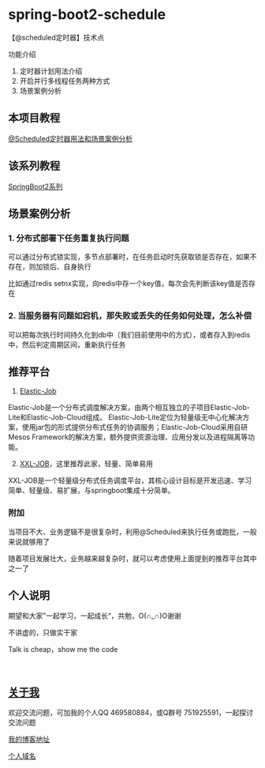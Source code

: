 # spring-boot2-schedule

【@scheduled定时器】技术点

功能介绍

1. 定时器计划用法介绍
2. 开启并行多线程任务两种方式
3. 场景案例分析

## 本项目教程

[@Scheduled定时器用法和场景案例分析](https://blog.csdn.net/hemin1003/article/details/90454462)

## 该系列教程

[SpringBoot2系列](https://blog.csdn.net/hemin1003/column/info/40170)

## 场景案例分析

### 1. 分布式部署下任务重复执行问题

可以通过分布式锁实现，多节点部署时，在任务启动时先获取锁是否存在，如果不存在，则加锁后、自身执行

比如通过redis setnx实现，向redis中存一个key值，每次会先判断该key值是否存在

### 2. 当服务器有问题如宕机，那失败或丢失的任务如何处理，怎么补偿

可以把每次执行时间持久化到db中（我们目前使用中的方式），或者存入到redis中，然后判定周期区间，重新执行任务

## 推荐平台

1. [Elastic-Job](http://elasticjob.io/index_zh.html)

Elastic-Job是一个分布式调度解决方案，由两个相互独立的子项目Elastic-Job-Lite和Elastic-Job-Cloud组成。
Elastic-Job-Lite定位为轻量级无中心化解决方案，使用jar包的形式提供分布式任务的协调服务；Elastic-Job-Cloud采用自研Mesos Framework的解决方案，额外提供资源治理、应用分发以及进程隔离等功能。

2. [XXL-JOB](http://www.xuxueli.com/xxl-job/#/)，这里推荐此家，轻量、简单易用

XXL-JOB是一个轻量级分布式任务调度平台，其核心设计目标是开发迅速、学习简单、轻量级、易扩展，与springboot集成十分简单。

### 附加

当项目不大、业务逻辑不是很复杂时，利用@Scheduled来执行任务或跑批，一般来说就够用了

随着项目发展壮大，业务越来越复杂时，就可以考虑使用上面提到的推荐平台其中之一了


## 个人说明

期望和大家”一起学习，一起成长“，共勉，O(∩_∩)O谢谢

不讲虚的，只做实干家

Talk is cheap，show me the code

<br/>


## [关于我](http://heminit.com/about/)

欢迎交流问题，可加我的个人QQ 469580884，或Q群号 751925591，一起探讨交流问题

[我的博客地址](http://blog.csdn.net/hemin1003)

[个人域名](http://heminit.com)